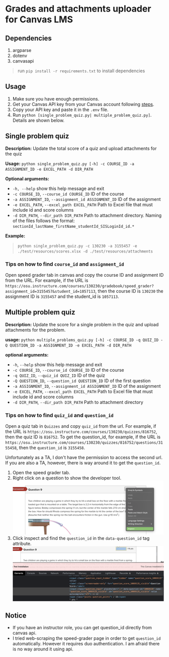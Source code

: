 # Grades and attachments uploader for Canvas LMS

## Dependencies
1. argparse
2. dotenv
3. canvasapi 
> run `pip install -r requirements.txt` to install dependencies

## Usage
1. Make sure you have enough permissions.
2. Get your Canvas API key from your Canvas account following [steps](https://kb.iu.edu/d/aaja).
3. Copy your API key and paste it in the `.env` file.
4. Run `python [single_problem_quiz.py| multiple_problem_quiz.py]`. Details are shown below.
## Single problem quiz
**Description:**
Update the total score of a quiz and upload attachments for the quiz

**Usage:** 
`python single_problem_quiz.py [-h] -c COURSE_ID -a ASSIGNMENT_ID -e EXCEL_PATH -d DIR_PATH`

**Optional arguments:**
- `-h, --help`            show this help message and exit
-  `-c COURSE_ID`, `--course_id COURSE_ID`
                        ID of the course
-  `-a ASSIGNMENT_ID`, `--assignment_id ASSIGNMENT_ID`
                        ID of the assignment
-  `-e EXCEL_PATH`, `--excel_path EXCEL_PATH`
                        Path to Excel file that must include id and score columns
-  `-d DIR_PATH`, `--dir_path DIR_PATH`
                        Path to attachment directory. Naming of the files follows the format: `sectionId_lastName_firstName_studentId_SISLoginId_id.*`

**Example:**

> `python single_problem_quiz.py -c 130230 -a 3155457 -e ./test/resources/scores.xlsx -d ./test/resources/attachments`

### Tips on how to find `course_id` and `assignment_id` 
Open speed grader tab in canvas and copy the course ID and assignment ID from the URL. For example, if the URL is `https://osu.instructure.com/courses/130230/gradebook/speed_grader?assignment_id=3155457&student_id=1057113`, then the course ID is `130230` the assignment ID is `3155457` and the student_id is `1057113`.

## Multiple problem quiz 
**Description:** Update the score for a single problem in the quiz and upload attachments for the problem. 

**usage:** `python multiple_problems_quiz.py [-h] -c COURSE_ID -q QUIZ_ID -Q QUESTION_ID -a ASSIGNMENT_ID -e EXCEL_PATH -d DIR_PATH`

**optional arguments:**
-  `-h`, `--help`            show this help message and exit
 - `-c COURSE_ID`, `--course_id COURSE_ID`
                        ID of the course
-  `-q QUIZ_ID`, `--quiz_id QUIZ_ID`
                        ID of the quiz
-  `-Q QUESTION_ID`, `--question_id QUESTION_ID`
                        ID of the first question
-  `-a ASSIGNMENT_ID`, `--assignment_id ASSIGNMENT_ID`
                        ID of the assignment
-  `-e EXCEL_PATH`, `--excel_path EXCEL_PATH`
                        Path to Excel file that must include id and score columns
-  `-d DIR_PATH`, `--dir_path DIR_PATH`
                        Path to attachment directory
### Tips on how to find  `quiz_id` and `question_id`
Open a quiz tab in `Quizzes` and copy `quiz_id` from the url. For example, if the URL is `https://osu.instructure.com/courses/130230/quizzes/816752`, then the quiz ID is `816752`. To get the question_id, for example, if the URL is `https://osu.instructure.com/courses/130230/quizzes/816752/questions/3155458`, then the `question_id` is `3155458`. 

Unfortunately as a TA, I don't have the permission to access the second url. If you are also a TA, however, there is way around it to get the `question_id`. 

1. Open the speed grader tab. 
2. Right click on a question to show the developer tool.
![Get_question_id_step1](./docs/Get_question_id_1.png)
3. Click inspect and find the `question_id` in the `data-question_id` tag attribute.
![Get_question_id_step2](./docs/Get_question_id_2.png)

## Notice
- If you have an instructor role, you can get question_id directly from canvas api. 
- I tried web-scraping the speed-grader page in order to get `question_id` automatically. However it requires duo authentication. I am afraid there is no way around it using api. 
